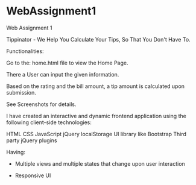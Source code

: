 # WebAssignment1
Web Assignment 1


Tippinator - We Help You Calculate Your Tips, So That You Don't Have To.

Functionalities:

Go to the: home.html file to view the Home Page.

There a User can input the given information.

Based on the rating and the bill amount, a tip amount is calculated upon submission.

See Screenshots for details.





I have created an interactive and dynamic frontend application using the following client-side technologies:

HTML 
CSS
JavaScript
jQuery
localStorage
UI library like Bootstrap
Third party jQuery plugins

Having:

* Multiple views and multiple states that change upon user interaction

* Responsive UI
